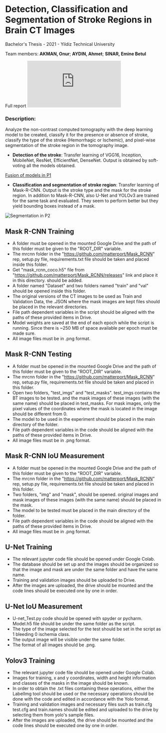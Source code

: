 # Detection, Classification and Segmentation of Stroke Regions in Brain CT Images

Bachelor's Thesis - 2021 - Yildiz Technical University

Team members: **AKMAN, Onur**; **AYDIN, Ahmet**; **SINAR, Emine Betul**

Full report ![HERE](https://github.com/aonurakman/Stroke-Detection-n-Segmentation/blob/d046383654f4e6b97ad4dbb893ce0f26149a3cd9/Doc/Report.pdf)

### Description:
Analyze the non-contrast computed tomography with the deep learning model to be created, classify it for the presence or absence of stroke, classify the type of the stroke (Hemorrhagic or Ischemic), and pixel-wise segmentation of the stroke region in the tomography image.

* **Detection of the stroke**: Transfer learning of VGG16, Inception, MobileNet, ResNet, EfficientNet, DenseNet. Output is obtained by soft-voting all the models obtained.

[Fusion of models in P1](https://i.hizliresim.com/59zgai2.PNG)

* **Classification and segmentation of stroke region**: Transfer learning of Mask-R-CNN. Output is the stroke type and the mask for the stroke region. In addition to Mask-R-CNN, also U-Net and YOLOv3 are trained for the same task and evaluated. They seem to perform better but they yield bounding boxes instead of a mask.

![Segmentation in P2](https://i.hizliresim.com/derossa.PNG)



## Mask R-CNN Training

* A folder must be opened in the mounted Google Drive and the path of this folder must be given to the "ROOT_DIR" variable.
* The mrcnn folder in the "https://github.com/matterport/Mask_RCNN" rep, setup.py file, requirements.txt file
	should be taken and placed inside this folder.
* Get "mask_rcnn_coco.h5" file from "https://github.com/matterport/Mask_RCNN/releases" link and place it in this directory. 
	should be added.
* A folder named "Dataset" and two folders named "train" and "val" should be opened inside this folder.
* The original versions of the CT images to be used as Train and Validation Data, the .JSON where the mask images are kept
	files should be placed in the relevant directories.
* File path dependent variables in the script should be aligned with the paths of these provided items in Drive.
* Model weights are saved at the end of each epoch while the script is running. Since there is ~250 MB of space available per epoch
	must be made sure.
* All image files must be in .png format.


## Mask R-CNN Testing

* A folder must be opened in the mounted Google Drive and the path of this folder must be given to the "ROOT_DIR" variable.
* The mrcnn folder in the "https://github.com/matterport/Mask_RCNN" rep, setup.py file, requirements.txt file
	should be taken and placed in this folder.
* Open two folders, "test_imgs" and "test_masks". test_imgs contains the BT images to be tested.
	and the mask images of these images (with the same name) should be placed in test_masks.
	For mask images, only the pixel values of the coordinates where the mask is located in the image should be different from 0.
* The model to be used in the experiment should be placed in the main directory of the folder.
* File path dependent variables in the code should be aligned with the paths of these provided items in Drive.
* All image files must be in .png format.


## Mask R-CNN IoU Measurement

* A folder must be opened in the mounted Google Drive and the path of this folder must be given to the "ROOT_DIR" variable.
* The mrcnn folder in the "https://github.com/matterport/Mask_RCNN" rep, setup.py file, requirements.txt file
	should be taken and placed in this folder.
* Two folders, "img" and "mask", should be opened.
	original images and mask images of these images (with the same name) should be placed in the mask.
* The model to be tested must be placed in the main directory of the folder.
* File path dependent variables in the code should be aligned with the paths of these provided items in Drive.
* All image files must be in .png format.


## U-Net Training
* The relevant jupyter code file should be opened under Google Colab.
* The database should be set up and the images should be organized so that the image and mask are under the same folder and have the same name.
* Training and validation images should be uploaded to Drive.
* After the images are uploaded, the drive should be mounted and the code lines should be executed one by one in order.


## U-Net IoU Measurement

* U-net_Test.py code should be opened with spyder or pycharm. Model.h5 file should be under the same folder as the script. 
* The type of the image selected for the test should be set in the script as 1 bleeding 0 ischemia class.
* The output image will be visible under the same folder.
* The format of all images should be .png.


## Yolov3 Training

* The relevant jupyter code file should be opened under Google Colab.
* Images for training, x and y coordinates, width and height information and classes of the masks in the image should be known.
* In order to obtain the .txt files containing these operations, either the LabelImg tool should be used or the necessary operations should be done with the code and edited in accordance with the Yolo format.
* Training and validation images and necessary files such as train.cfg test.cfg and train.names should be edited and uploaded to the drive by selecting them from yolo's sample files.
* After the images are uploaded, the drive should be mounted and the code lines should be executed one by one in order.
